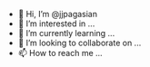 - 👋 Hi, I’m @jjpagasian
- 👀 I’m interested in ...
- 🌱 I’m currently learning ...
- 💞️ I’m looking to collaborate on ...
- 📫 How to reach me ...

<!---
jjpagasian/jjpagasian is a ✨ special ✨ repository because its `README.md` (this file) appears on your GitHub profile.
You can click the Preview link to take a look at your changes.
--->
